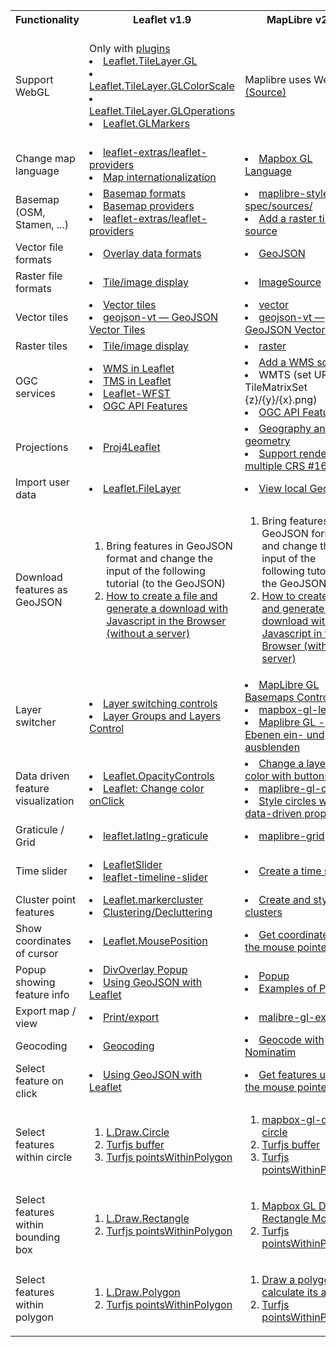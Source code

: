 <!DOCTYPE html>
<html>
  <body>
    <table>
      <tr>
        <th>Functionality</th>
        <th>Leaflet v1.9</th>
        <th>MapLibre v2.4</th>
        <th>OpenLayers v7.3</th>
      </tr>
      <tr>
        <td>Support WebGL</td>
        <td>
          Only with
          <a href="https://leafletjs.com/plugins.html">plugins</a>
          <li>
            <a
              href="https://gitlab.com/IvanSanchez/Leaflet.TileLayer.GL"
              >Leaflet.TileLayer.GL</a
            >
          </li>
          <li>
            <a
              href="https://github.com/ihmeuw/leaflet.tilelayer.glcolorscale"
              >Leaflet.TileLayer.GLColorScale</a
            >
          </li>
          <li>
            <a
              href="https://github.com/equinor/leaflet.tilelayer.gloperations"
              >Leaflet.TileLayer.GLOperations</a
            >
          </li>
          <li>
            <a
              href="https://gitlab.com/IvanSanchez/Leaflet.GLMarkers"
              >Leaflet.GLMarkers</a
            >
          </li>
        </td>
        <td>Maplibre uses WebGL <a href="https://maplibre.org/maplibre-gl-js-docs/api/">(Source)</a></td>
        <td>
          <li>
            <a
              href="https://openlayers.org/en/latest/apidoc/module-ol_webgl.html"
              >ol/webgl</a
            >
          </li>
          <li>
            <a
              href="https://openlayers.org/en/latest/apidoc/module-ol_layer_WebGLTile-WebGLTileLayer.html"
              >ol/layer/WebGLTile~WebGLTileLayer</a
            >
          </li>
          <li>
            <a
              href="https://openlayers.org/en/latest/apidoc/module-ol_webgl_Buffer-WebGLArrayBuffer.html"
              >ol/webgl/Buffer~WebGLArrayBuffer</a
            >
          </li>
          <li>
            <a
              href="https://openlayers.org/en/latest/apidoc/module-ol_webgl_RenderTarget-WebGLRenderTarget.html"
              >ol/webgl/RenderTarget~WebGLRenderTarget</a
            >
          </li>
          <li>
            <a
              href="https://openlayers.org/en/latest/apidoc/module-ol_webgl_PostProcessingPass-WebGLPostProcessingPass.html"
              >ol/webgl/PostProcessingPass~WebGLPostProcessingPass</a
            >
          </li>
          <li>
            <a
              href="https://openlayers.org/en/latest/apidoc/module-ol_renderer_webgl_TileLayer-WebGLTileLayerRenderer.html"
              >ol/renderer/webgl/TileLayer~WebGLTileLayerRenderer</a
            >
          </li>
          <li>
            <a
              href="https://openlayers.org/en/latest/apidoc/module-ol_renderer_webgl_PointsLayer-WebGLPointsLayerRenderer.html"
              >ol/renderer/webgl/PointsLayer~WebGLPointsLayerRenderer
            </a>
          </li>
        </td>
      </tr>
        <td>Change map language</td>
        <td>
          <li>
            <a
              href="https://github.com/leaflet-extras/leaflet-providers#leaflet-providers"
              >leaflet-extras/leaflet-providers</a
            >
          </li>
          <li>
            <a
              href="https://wiki.openstreetmap.org/wiki/Map_internationalization"
              >Map internationalization</a
            >
          </li>
        </td>
        <td>
          <li>
            <a
              href="https://github.com/mapbox/mapbox-gl-language#mapbox-gl-language--"
              >Mapbox GL Language</a
            >
          </li>
        </td>
        <td>
          <li>
            <a
              href="https://wiki.openstreetmap.org/wiki/Map_internationalization"
              >Map internationalization</a
            >
          </li>
        </td>
      </tr>
      <tr>
        <td>Basemap (OSM, Stamen, ...)</td>
        <td>
          <li>
            <a href="https://leafletjs.com/plugins.html#basemap-formats"
              >Basemap formats</a
            >
          </li>
          <li>
            <a href="https://leafletjs.com/plugins.html#basemap-providers"
              >Basemap providers
            </a>
          </li>
          <li>
            <a href="https://github.com/leaflet-extras/leaflet-providers"
              >leaflet-extras/leaflet-providers</a
            >
          </li>
        </td>
        <td>
          <li>
            <a
              href="https://maplibre.org/maplibre-gl-js-docs/style-spec/sources/"
              >maplibre-style-spec/sources/</a
            >
          </li>
          <li>
            <a
              href="https://maplibre.org/maplibre-gl-js-docs/example/map-tiles/"
              >Add a raster tile source</a
            >
          </li>
        </td>
        <td>
          <li>
            <a
              href="https://openlayers.org/en/latest/apidoc/module-ol_source.html"
              >ol/source</a
            >
          </li>
          <li>
            <a
              href="https://openlayers.org/en/latest/apidoc/module-ol_source_OSM-OSM.html"
              >ol/source/OSM~OSM
            </a>
          </li>
          <li>
            <a
              href="https://maplibre.org/maplibre-gl-js-docs/example/map-tiles/"
              >Add a raster tile source</a
            >
          </li>
        </td>
      </tr>
      <tr>
        <td>Vector file formats</td>
        <td>
          <li>
            <a href="https://leafletjs.com/plugins.html#overlay-data-formats"
              >Overlay data formats</a
            >
          </li>
        </td>
        <td>
          <li>
            <a
              href="https://maplibre.org/maplibre-gl-js-docs/style-spec/sources/#geojson"
              >GeoJSON</a
            >
          </li>
        </td>
        <td>
          <li>
            <a
              href="https://openlayers.org/en/latest/apidoc/module-ol_format_Feature-FeatureFormat.html"
              >ol/format/Feature~FeatureFormat</a
            >
          </li>
        </td>
      </tr>
      <tr>
        <td>Raster file formats</td>
        <td>
          <li>
            <a href="https://leafletjs.com/plugins.html#tileimage-display"
              >Tile/image display
            </a>
          </li>
        </td>
        <td>
          <li>
            <a
              href="https://maplibre.org/maplibre-gl-js-docs/api/sources/#imagesource"
              >ImageSource
            </a>
          </li>
        </td>
        <td>
          <li>
            <a
              href="https://openlayers.org/en/latest/apidoc/module-ol_source_Raster-RasterSource.html"
              >ol/source/Raster~RasterSource
            </a>
          </li>
        </td>
      </tr>
      <tr>
        <td>Vector tiles</td>
        <td>
          <li>
            <a href="https://leafletjs.com/plugins.html#vector-tiles"
              >Vector tiles
            </a>
          </li>
          <li>
            <a href="https://github.com/mapbox/geojson-vt"
              >geojson-vt — GeoJSON Vector Tiles
            </a>
          </li>
        </td>
        <td>
          <li>
            <a href="https://maplibre.org/maplibre-style-spec/sources/#vector"
              >vector
            </a>
          </li>
          <li>
            <a href="https://github.com/mapbox/geojson-vt"
              >geojson-vt — GeoJSON Vector Tiles
            </a>
          </li>
        </td>
        <td>
          <li>
            <a
              href="https://openlayers.org/en/latest/apidoc/module-ol_source_VectorTile-VectorTile.html"
              >ol/source/VectorTile~VectorTile
            </a>
          </li>
          <li>
            <a href="https://github.com/mapbox/geojson-vt"
              >geojson-vt — GeoJSON Vector Tiles
            </a>
          </li>
        </td>
      </tr>
      <tr>
        <td>Raster tiles</td>
        <td>
          <li>
            <a href="https://leafletjs.com/plugins.html#tileimage-display"
              >Tile/image display
            </a>
          </li>
        </td>
        <td>
          <li>
            <a href="https://maplibre.org/maplibre-style-spec/sources/#raster"
              >raster
            </a>
          </li>
        </td>
        <td>
          <li>
            <a
              href="https://openlayers.org/en/latest/apidoc/module-ol_source_Tile-TileSource.html"
              >ol/source/Tile~TileSource
            </a>
          </li>
        </td>
      </tr>
      <tr>
        <td>OGC services</td>
        <td>
          <li>
            <a href="https://leafletjs.com/examples/wms/wms.html"
              >WMS in Leaflet
            </a>
          </li>
          <li>
            <a href="https://leafletjs.com/examples/wms/wms.html"
              >TMS in Leaflet
            </a>
          </li>
          <li>
            <a href="https://github.com/Flexberry/Leaflet-WFST#leaflet-wfst"
              >Leaflet-WFST
            </a>
          </li>
          <li>
            <a
              href="https://github.com/opengeospatial/ogcapi-features/blob/master/implementations/clients/leaflet.md#leaflet"
              >OGC API Features
            </a>
          </li>
        </td>
        <td>
          <li>
            <a href="https://maplibre.org/maplibre-gl-js-docs/example/wms/"
              >Add a WMS source
            </a>
          </li>
          <li>WMTS (set URL to TileMatrixSet {z}/{y}/{x}.png)</li>
          <li>
            <a
              href="https://github.com/opengeospatial/ogcapi-features/blob/master/implementations/clients/leaflet.md#leaflet"
              >OGC API Features
            </a>
          </li>
        </td>
        <td>
          <li>
            <a
              href="https://openlayers.org/en/latest/apidoc/module-ol_source_wms.html"
              >ol/source/wms
            </a>
          </li>
          <li>
            <a
              href="https://openlayers.org/en/latest/apidoc/module-ol_source_WMTS-WMTS.html"
              >ol/source/WMTS~WMTS
            </a>
          </li>
          <li>
            <a
              href="https://openlayers.org/en/latest/apidoc/module-ol_format_WFS-WFS.html"
              >ol/format/WFS~WFS
            </a>
          </li>
          <li>
            <a
              href="https://github.com/opengeospatial/ogcapi-features/blob/master/implementations/clients/leaflet.md#leaflet"
              >OGC API Features
            </a>
          </li>
        </td>
      </tr>
      <tr>
        <td>Projections</td>
        <td>
          <li>
            <a href="https://github.com/kartena/Proj4Leaflet">Proj4Leaflet</a>
          </li>
        </td>
        <td>
          <li>
            <a href="https://maplibre.org/maplibre-gl-js-docs/api/geography/"
              >Geography and geometry</a
            >
          </li>
          <li>
            <a href="https://github.com/maplibre/maplibre-gl-js/issues/168"
              >Support rendering in multiple CRS #168</a
            >
          </li>
        </td>
        <td>
          <li>
            <a
              href="https://openlayers.org/en/latest/apidoc/module-ol_proj_Projection-Projection.html"
              >ol/proj/Projection~Projection</a
            >
          </li>
          <li>
            <a href="https://openlayers.org/en/latest/examples/?q=projection"
              >OpenLayers Examples</a
            >
          </li>
        </td>
      </tr>
      <tr>
        <td>Import user data</td>
        <td>
          <li>
            <a href="https://github.com/makinacorpus/Leaflet.FileLayer"
              >Leaflet.FileLayer</a
            >
          </li>
        </td>
        <td>
          <li>
            <a
              href="https://maplibre.org/maplibre-gl-js-docs/example/local-geojson/"
              >View local GeoJSON</a
            >
          </li>
        </td>
        <td>
          <li>
            <a
              href="https://openlayers.org/en/latest/examples/drag-and-drop.html"
              >Drag-and-Drop</a
            >
          </li>
        </td>
      </tr>
      <tr>
        <td>Download features as GeoJSON</td>
        <td>
          <ol type="1">
            <li>
              Bring features in GeoJSON format and change the input of the
              following tutorial (to the GeoJSON)
            </li>
            <li>
              <a
                href="https://ourcodeworld.com/articles/read/189/how-to-create-a-file-and-generate-a-download-with-javascript-in-the-browser-without-a-server"
                >How to create a file and generate a download with Javascript in
                the Browser (without a server)</a
              >
            </li>
          </ol>
        </td>
        <td>
          <ol type="1">
            <li>
              Bring features in GeoJSON format and change the input of the
              following tutorial (to the GeoJSON)
            </li>
            <li>
              <a
                href="https://ourcodeworld.com/articles/read/189/how-to-create-a-file-and-generate-a-download-with-javascript-in-the-browser-without-a-server"
                >How to create a file and generate a download with Javascript in
                the Browser (without a server)</a
              >
            </li>
          </ol>
        </td>
        <td>
          <ol type="1">
            <li>
              Bring features in GeoJSON format and change the input of the
              following tutorial (to the GeoJSON)
            </li>
            <li>
              <a
                href="https://ourcodeworld.com/articles/read/189/how-to-create-a-file-and-generate-a-download-with-javascript-in-the-browser-without-a-server"
                >How to create a file and generate a download with Javascript in
                the Browser (without a server)</a
              >
            </li>
          </ol>
        </td>
      </tr>
      <tr>
        <td>Layer switcher</td>
        <td>
          <li>
            <a
              href="https://leafletjs.com/plugins.html#layer-switching-controls"
              >Layer switching controls
            </a>
          </li>
          <li>
            <a href="https://leafletjs.com/examples/layers-control/"
              >Layer Groups and Layers Control</a
            >
          </li>
        </td>
        <td>
          <li>
            <a href="https://github.com/ka7eh/maplibre-gl-basemaps"
              >MapLibre GL Basemaps Control</a
            >
          </li>
          <li>
            <a href="https://github.com/watergis/mapbox-gl-legend"
              >mapbox-gl-legend</a
            >
          </li>
          <li>
            <a
              href="https://blog.astrid-guenther.de/maplibregl-show-and-hide-layers/"
              >Maplibre GL - Ebenen ein- und ausblenden</a
            >
          </li>
        </td>
        <td>
          <li>
            <a href="https://github.com/walkermatt/ol-layerswitcher"
              >OpenLayers LayerSwitcher</a
            >
          </li>
        </td>
      </tr>
      <tr>
        <td>Data driven feature visualization</td>
        <td>
          <li>
            <a href="https://github.com/lizardtechblog/Leaflet.OpacityControls"
              >Leaflet.OpacityControls</a
            >
          </li>
          <li>
            <a
              href="https://stackoverflow.com/questions/69859196/leaflet-change-color-onclick"
              >Leaflet: Change color onClick</a
            >
          </li>
        </td>
        <td>
          <li>
            <a
              href="https://maplibre.org/maplibre-gl-js-docs/example/color-switcher/"
              >Change a layer's color with buttons</a
            >
          </li>
          <li>
            <a href="https://github.com/dayjournal/maplibre-gl-opacity"
              >maplibre-gl-opacity</a
            >
          </li>
          <li>
            <a
              href="https://docs.mapbox.com/mapbox-gl-js/example/data-driven-circle-colors/"
              >Style circles with a data-driven property</a
            >
          </li>
        </td>
        <td>
          <li>
            <a
              href="https://openlayers.org/en/latest/examples/color-manipulation.html"
              >Color Manipulation</a
            >
          </li>
          <li>
            <a href="https://openlayers.org/en/latest/examples/cog-style.html"
              >Change Tile Layer Style</a
            >
          </li>
          <li>
            <a
              href="https://viglino.github.io/ol-ext/examples/filter/map.filter.colorize.html?lon=2.219234&lat=50.593699&z=8"
              >ol-ext: Color filter on map</a
            >
          </li>
          <li>
            <a href="https://openlayers.org/workshop/en/vector/style.html"
              >Making it look nice</a
            >
          </li>
        </td>
      </tr>
      <tr>
        <td>Graticule / Grid</td>
        <td>
          <li>
            <a href="https://github.com/Leaflet/Leaflet.Graticule"
              >leaflet.latlng-graticule</a
            >
          </li>
        </td>
        <td>
          <li>
            <a href="https://github.com/maptiler/maplibre-grid"
              >maplibre-grid</a
            >
          </li>
        </td>
        <td>
          <li>
            <a href="https://openlayers.org/en/latest/examples/graticule.html"
              >Map Graticule</a
            >
          </li>
        </td>
      </tr>
      <tr>
        <td>Time slider</td>
        <td>
          <li>
            <a href="https://github.com/dwilhelm89/LeafletSlider"
              >LeafletSlider</a
            >
          </li>
          <li>
            <a href="https://github.com/svitkin/leaflet-timeline-slider"
              >leaflet-timeline-slider</a
            >
          </li>
        </td>
        <td>
          <li>
            <a
              href="https://maplibre.org/maplibre-gl-js-docs/example/timeline-animation/"
              >Create a time slider</a
            >
          </li>
        </td>
        <td>
          <li>
            <a href="https://openlayers.org/workshop/en/webgl/animated.html"
              >Animating meteorite impacts</a
            >
          </li>
          <li>
            <a
              href="https://www.earder.com/tutorials/timeseries-with-geoserver-and-openlayers/"
              >Creating a Timeseries with GeoServer and Open Layers</a
            >
          </li>
          <li>
            <a
              href="https://github.com/Bayer-Group/ol-kit/tree/master/src/TimeSlider"
              >ol-kit TimeSlider</a
            >
          </li>
        </td>
      </tr>
      <tr>
        <td>Cluster point features</td>
        <td>
          <li>
            <a href="https://github.com/Leaflet/Leaflet.markercluster"
              >Leaflet.markercluster
            </a>
          </li>
          <li>
            <a href="https://leafletjs.com/plugins.html#clusteringdecluttering"
              >Clustering/Decluttering
            </a>
          </li>
        </td>
        <td>
          <li>
            <a href="https://maplibre.org/maplibre-gl-js-docs/example/cluster/"
              >Create and style clusters
            </a>
          </li>
        </td>
        <td>
          <li>
            <a href="https://openlayers.org/en/latest/examples/cluster.html"
              >Clustered Features
            </a>
          </li>
        </td>
      </tr>
      <tr>
        <td>Show coordinates of cursor</td>
        <td>
          <li>
            <a href="https://github.com/ardhi/Leaflet.MousePosition"
              >Leaflet.MousePosition
            </a>
          </li>
        </td>
        <td>
          <li>
            <a
              href="https://maplibre.org/maplibre-gl-js-docs/example/mouse-position/"
              >Get coordinates of the mouse pointer
            </a>
          </li>
        </td>
        <td>
          <li>
            <a
              href="https://openlayers.org/en/latest/examples/mouse-position.html"
              >Mouse Position
            </a>
          </li>
        </td>
      </tr>
      <tr>
        <td>Popup showing feature info</td>
        <td>
          <li>
            <a href="https://leafletjs.com/reference.html#popup"
              >DivOverlay Popup
            </a>
          </li>
          <li>
            <a href="https://leafletjs.com/examples/geojson/"
              >Using GeoJSON with Leaflet
            </a>
          </li>
        </td>
        <td>
          <li>
            <a
              href="https://maplibre.org/maplibre-gl-js-docs/api/markers/#popup"
              >Popup
            </a>
          </li>
          <li>
            <a
              href="https://maplibre.org/maplibre-gl-js-docs/example/?search=popup"
              >Examples of Popup
            </a>
          </li>
        </td>
        <td>
          <li>
            <a href="https://openlayers.org/en/latest/examples/popup.html"
              >Popup
            </a>
          </li>
        </td>
      </tr>
      <tr>
        <td>Export map / view</td>
        <td>
          <li>
            <a href="https://leafletjs.com/plugins.html#printexport"
              >Print/export
            </a>
          </li>
        </td>
        <td>
          <li>
            <a href="https://github.com/watergis/maplibre-gl-export"
              >malibre-gl-export
            </a>
          </li>
        </td>
        <td>
          <li>
            <a href="https://openlayers.org/en/latest/examples/export-map.html"
              >Map Export
            </a>
          </li>
        </td>
      </tr>
      <tr>
        <td>Geocoding</td>
        <td>
          <li>
            <a href="https://leafletjs.com/plugins.html#geocoding">Geocoding</a>
          </li>
        </td>
        <td>
          <li>
            <a href="https://maplibre.org/maplibre-gl-js-docs/example/geocoder/"
              >Geocode with Nominatim</a
            >
          </li>
        </td>
        <td>
          <li>
            <a href="https://github.com/jonataswalker/ol-geocoder"
              >OpenLayers Control Geocoder</a
            >
          </li>
        </td>
      </tr>
      <tr>
        <td>Select feature on click</td>
        <td>
          <li>
            <a href="https://leafletjs.com/examples/geojson/"
              >Using GeoJSON with Leaflet</a
            >
          </li>
        </td>
        <td>
          <li>
            <a
              href="https://maplibre.org/maplibre-gl-js-docs/example/queryrenderedfeatures/"
              >Get features under the mouse pointer</a
            >
          </li>
        </td>
        <td>
          <li>
            <a
              href="https://openlayers.org/en/latest/examples/select-features.html"
              >Select Features</a
            >
          </li>
        </td>
      </tr>
      <tr>
        <td>Select features within circle</td>
        <td>
          <ol type="1">
            <li>
              <a
                href="https://leaflet.github.io/Leaflet.draw/docs/leaflet-draw-latest.html#l-draw-circle"
                >L.Draw.Circle</a
              >
            </li>
            <li>
              <a href="https://turfjs.org/docs/#buffer">Turfjs buffer</a>
            </li>
            <li>
              <a href="https://turfjs.org/docs/#pointsWithinPolygon"
                >Turfjs pointsWithinPolygon</a
              >
            </li>
          </ol>
        </td>
        <td>
          <ol type="1">
            <li>
              <a href="https://github.com/iamanvesh/mapbox-gl-draw-circle"
                >mapbox-gl-draw-circle</a
              >
            </li>
            <li>
              <a href="https://turfjs.org/docs/#buffer">Turfjs buffer</a>
            </li>
            <li>
              <a href="https://turfjs.org/docs/#pointsWithinPolygon"
                >Turfjs pointsWithinPolygon</a
              >
            </li>
          </ol>
        </td>
        <td>
          <ol type="1">
            <li>
              <a
                href="https://openlayers.org/en/latest/examples/draw-features.html"
                >Draw Features -> Circle</a
              >
            </li>
            <li>
              <a href="https://turfjs.org/docs/#buffer">Turfjs buffer</a>
            </li>
            <li>
              <a href="https://turfjs.org/docs/#pointsWithinPolygon"
                >Turfjs pointsWithinPolygon</a
              ><br />
              <a
                href="https://rawgit.com/webgeodatavore/ol3-extras-demos/master/select-jsts/select-advanced.html"
                >OpenLayers demo for selecting by polygon, circle, square and
                rectangle</a
              >
            </li>
          </ol>
        </td>
      </tr>
      <tr>
        <td>Select features within bounding box</td>
        <td>
          <ol type="1">
            <li>
              <a
                href="https://leaflet.github.io/Leaflet.draw/docs/leaflet-draw-latest.html#l-draw-rectangle"
                >L.Draw.Rectangle</a
              >
            </li>
            <li>
              <a href="https://turfjs.org/docs/#pointsWithinPolygon"
                >Turfjs pointsWithinPolygon</a
              >
            </li>
          </ol>
        </td>
        <td>
          <ol type="1">
            <li>
              <a
                href="https://github.com/thegisdev/mapbox-gl-draw-rectangle-mode"
                >Mapbox GL Draw Rectangle Mode</a
              >
            </li>
            <li>
              <a href="https://turfjs.org/docs/#pointsWithinPolygon"
                >Turfjs pointsWithinPolygon</a
              >
            </li>
          </ol>
        </td>
        <td>
          <ol type="1">
            <li>
              <a
                href="https://openlayers.org/en/latest/examples/draw-shapes.html"
                >Draw Shapes -> Box</a
              >
            </li>
            <li>
              <a href="https://turfjs.org/docs/#pointsWithinPolygon"
                >Turfjs pointsWithinPolygon</a
              >
              <a
                href="https://rawgit.com/webgeodatavore/ol3-extras-demos/master/select-jsts/select-advanced.html"
                >OpenLayers demo for selecting by polygon, circle, square and
                rectangle</a
              >
            </li>
          </ol>
        </td>
      </tr>
      <tr>
        <td>Select features within polygon</td>
        <td>
          <ol type="1">
            <li>
              <a
                href="https://leaflet.github.io/Leaflet.draw/docs/leaflet-draw-latest.html#l-draw-polygon"
                >L.Draw.Polygon</a
              >
            </li>
            <li>
              <a href="https://turfjs.org/docs/#pointsWithinPolygon"
                >Turfjs pointsWithinPolygon</a
              >
            </li>
          </ol>
        </td>
        <td>
          <ol type="1">
            <li>
              <a
                href="https://docs.mapbox.com/mapbox-gl-js/example/mapbox-gl-draw/"
                >Draw a polygon and calculate its area</a
              >
            </li>
            <li>
              <a href="https://turfjs.org/docs/#pointsWithinPolygon"
                >Turfjs pointsWithinPolygon</a
              >
            </li>
          </ol>
        </td>
        <td>
          <ol type="1">
            <li>
              <a
                href="https://openlayers.org/en/latest/examples/draw-shapes.html"
                >Draw Shapes -> Polygon</a
              >
            </li>
            <li>
              <a href="https://turfjs.org/docs/#pointsWithinPolygon"
                >Turfjs pointsWithinPolygon</a
              >
              <a
                href="https://rawgit.com/webgeodatavore/ol3-extras-demos/master/select-jsts/select-advanced.html"
                >OpenLayers demo for selecting by polygon, circle, square and
                rectangle</a
              >
            </li>
          </ol>
        </td>
      </tr>
    </table>
  </body>
</html>
